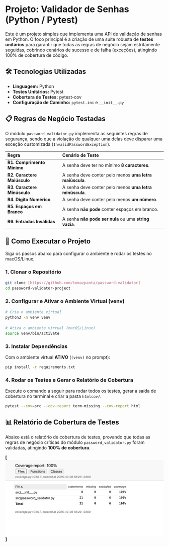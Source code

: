 # Projeto: Validador de Senhas (Python / Pytest)

Este é um projeto simples que implementa uma API de validação de senhas em Python. O foco principal é a criação de uma suíte robusta de **testes unitários** para garantir que todas as regras de negócio sejam estritamente seguidas, cobrindo cenários de sucesso e de falha (exceções), atingindo 100% de cobertura de código.

## 🛠️ Tecnologias Utilizadas

* **Linguagem:** Python
* **Testes Unitários:** Pytest
* **Cobertura de Testes:** pytest-cov
* **Configuração de Caminho:** `pytest.ini` e `__init__.py`

## 📋 Regras de Negócio Testadas

O módulo `password_validator.py` implementa as seguintes regras de segurança, sendo que a violação de qualquer uma delas deve disparar uma exceção customizada (`InvalidPasswordException`).

| Regra | Cenário de Teste |
| :--- | :--- |
| **R1. Comprimento Mínimo** | A senha deve ter no mínimo **8 caracteres**. |
| **R2. Caractere Maiúsculo** | A senha deve conter pelo menos **uma letra maiúscula**. |
| **R3. Caractere Minúsculo** | A senha deve conter pelo menos **uma letra minúscula**. |
| **R4. Dígito Numérico** | A senha deve conter pelo menos **um número**. |
| **R5. Espaços em Branco** | A senha **não pode** conter espaços em branco. |
| **R6. Entradas Inválidas** | A senha **não pode ser nula** ou uma **string vazia**. |

## 🚀 Como Executar o Projeto

Siga os passos abaixo para configurar o ambiente e rodar os testes no macOS/Linux.

### 1. Clonar o Repositório

```bash
git clone [https://github.com/tomazpanta/password-validator]
cd password-validator-project
````

### 2\. Configurar e Ativar o Ambiente Virtual (venv)

```bash
# Cria o ambiente virtual
python3 -m venv venv

# Ativa o ambiente virtual (macOS/Linux)
source venv/bin/activate
```

### 3\. Instalar Dependências

Com o ambiente virtual **ATIVO** (`(venv)` no prompt):

```bash
pip install -r requirements.txt
```

### 4\. Rodar os Testes e Gerar o Relatório de Cobertura

Execute o comando a seguir para rodar todos os testes, gerar a saída de cobertura no terminal e criar a pasta `htmlcov/`.

```bash
pytest --cov=src --cov-report term-missing --cov-report html
```

## 📊 Relatório de Cobertura de Testes

Abaixo está o relatório de cobertura de testes, provando que todas as regras de negócio críticas do módulo `password_validator.py` foram validadas, atingindo **100% de cobertura**.

**[![alt text](image.png)]**

```
```